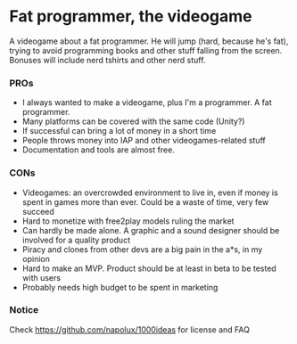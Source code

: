 # Fat programmer, the videogame

A videogame about a fat programmer. He will jump (hard, because he's fat), trying to avoid programming books and other stuff falling from the screen. Bonuses will include nerd tshirts and other nerd stuff.

### PROs

* I always wanted to make a videogame, plus I'm a programmer. A fat programmer.
* Many platforms can be covered with the same code (Unity?)
* If successful can bring a lot of money in a short time
* People throws money into IAP and other videogames-related stuff
* Documentation and tools are almost free.

### CONs

* Videogames: an overcrowded environment to live in, even if money is spent in games more than ever. Could be a waste of time, very few succeed
* Hard to monetize with free2play models ruling the market
* Can hardly be made alone. A graphic and a sound designer should be involved for a quality product
* Piracy and clones from other devs are a big pain in the a*s, in my opinion
* Hard to make an MVP. Product should be at least in beta to be tested with users
* Probably needs high budget to be spent in marketing

### Notice

Check https://github.com/napolux/1000ideas for license and FAQ
